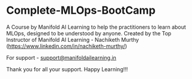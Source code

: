 # Complete-MLOps-BootCamp
A Course by Manifold AI Learning to help the practitioners to learn about MLOps, designed to be understood by anyone.
Created by the Top Instructor of Manifold AI Learning - Nachiketh Murthy (https://www.linkedin.com/in/nachiketh-murthy/)

For support - support@manifoldailearning.in

Thank you for all your support. Happy Learning!!!
